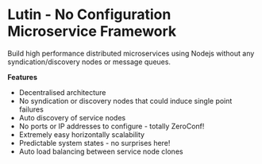 # Lutin - No Configuration Microservice Framework

Build high performance distributed microservices using Nodejs without any syndication/discovery nodes or message queues. 

**Features**
- Decentralised architecture
- No syndication or discovery nodes that could induce single point failures
- Auto discovery of service nodes
- No ports or IP addresses to configure - totally ZeroConf!
- Extremely easy horizontally scalability
- Predictable system states - no surprises here!
- Auto load balancing between service node clones
